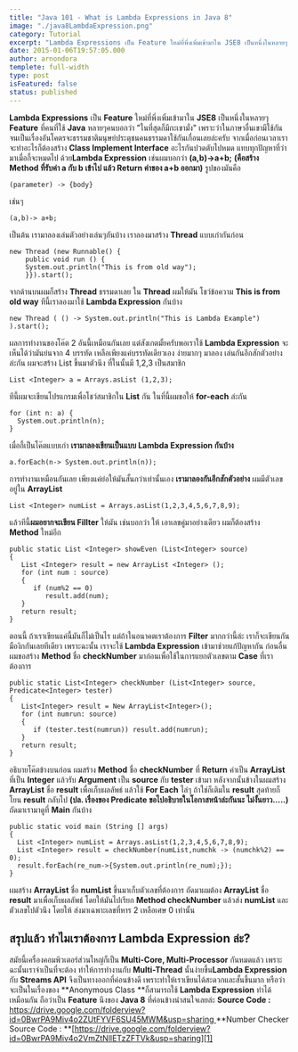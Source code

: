 ```yaml
---
title: "Java 101 - What is Lambda Expressions in Java 8"
image: "./java8LambdaExpression.png"
category: Tutorial
excerpt: "Lambda Expressions เป็น Feature ใหม่ที่พึ่งเพิ่มเข้ามาใน JSE8 เป็นหนึ่งในหลายๆ Feature ที่คนที่ใช้ Java หลายๆคนบอกว่า"
date: 2015-01-06T19:57:05.000
author: arnondora
templete: full-width
type: post
isFeatured: false
status: published
---
```


**Lambda Expressions** เป็น **Feature** ใหม่ที่พึ่งเพิ่มเข้ามาใน **JSE8** เป็นหนึ่งในหลายๆ **Feature** ที่คนที่ใช้ **Java** หลายๆคนบอกว่า "ในที่สุดก็มีกะเขามั่ง" เพราะว่าในภาษาอื่นเขามีใช้กันจนเป็นเรื่องอันโคตรจะธรรมชาติมนุษย์ประตุชนคนธรรมดาใช้กันเกื่อนเลยล่ะครับ
จากเมื่อก่อนเวลาเราจะทำอะไรก็ต้องสร้าง **Class Implement Interface** อะไรกันปวดตับไปหมด แทบทุกปัญหาที่ว่ามาเมื่อกี้จะหมดไป ด้วย**Lambda Expression** เช่นผมบอกว่า **(a,b)-\>a+b;** **(คือสร้าง Method ที่รับค่า a กับ b เข้าไป แล้ว Return ค่าของ a+b ออกมา)** รูปของมันคือ

    (parameter) -> {body}

เช่นๆ

    (a,b)-> a+b;

เป็นต้น เรามาลองเล่นตัวอย่างเล่นๆกันบ้าง เราลองมาสร้าง **Thread** แบบเก่ากันก่อน

    new Thread (new Runnable() {
        public void run () {
        System.out.println("This is from old way");
        }}).start();

จากด้านบนผมก็สร้าง **Thread** ธรรมดาเลย ใน **Thread** ผมให้มัน โชว์ข้อความ **This is from old way** ทีนี้เราลองมาใช้ **Lambda Expression** กันบ้าง

    new Thread ( () -> System.out.println("This is Lambda Example") ).start();

ผลการทำงานของโค๊ต 2 อันนี้เหมือนกันเลย แต่สังเกตมั้ยครับพอเราใช้ **Lambda Expression** จะเห็นได้ว่ามันย่นจาก 4 บรรทัด เหลือเพียงแค่บรรทัดเดียวเอง ง่ายมากๆ มาลอง เล่นกันอีกสักตัวอย่างล่ะกัน ผมจะสร้าง List ขึ้นมาตัวนึง ที่ในนั้นมี 1,2,3 เป็นสมาชิก

    List <Integer> a = Arrays.asList (1,2,3);

ทีนี้ผมจะเขียนโปรแกรมเพื่อโชว์สมาชิกใน **List** กัน ในที่นี้ผมขอให้ **for-each** ล่ะกัน

    for (int n: a) {
      System.out.println(n);
    }

เมื่อกี้เป็นโค๊ตแบบเก่า **เรามาลองเขียนเป็นแบบ Lambda Expression กันบ้าง**

    a.forEach(n-> System.out.println(n));

การทำงานเหมือนกันเลย เพียงแค่ย่อให้มันสั้นกว่าเท่านั้นเอง
**เรามาลองกันอีกสักตัวอย่าง** ผมมีตัวเลขอยู่ใน **ArrayList**

    List <Integer> numList = Arrays.asList(1,2,3,4,5,6,7,8,9);

แล้วทีนี้**ผมอยากจะเขียน Fillter** ให้มัน เช่นบอกว่า ให้ เอาเลขคู่มาอย่างเดียว ผมก็ต้องสร้าง **Method** ใหม่อีก

    public static List <Integer> showEven (List<Integer> source)
    {
       List <Integer> result = new ArrayList <Integer> ();
       for (int num : source)
       {
          if (num%2 == 0)
             result.add(num);
       }
       return result;
    }

ตอนนี้ ถ้าเราเขียนแค่นี้มันก็ไม่เป็นไร แต่ถ้าในอนาคตเราต้องการ **Filter** มากกว่านี้ล่ะ เราก็จะเขียนกันมืองิกกันเลยทีเดียว เพราะฉะนั้น เราจะใช้ **Lambda Expression** เข้ามาช่วยแก้ปัญหากัน ก่อนอื่นผมขอสร้าง **Method** ชื่อ **checkNumber** มาก่อนเพื่อใช้ในการแยกตัวเลขตาม **Case** ที่เราต้องการ

    public static List<Integer> checkNumber (List<Integer> source, Predicate<Integer> tester)
    {
       List<Integer> result = New ArrayList<Integer>();
       for (int numrun: source)
       {
          if (tester.test(numrun)) result.add(numrun);
       }
       return result;
    }

อธิบายโค๊ตข้างบนก่อน ผมสร้าง **Method** ชื่อ **checkNumber** ที่ **Return** ค่าเป็น **ArrayList** ที่เป็น **Integer** แล้วรับ **Argument** เป็น **source** กับ **tester** เข้ามา หลังจากนั้นข้างในผมสร้าง **ArrayList** ชื่อ **result** เพื่อเก็บผลลัพธ์ แล้วใช้ **For Each** ไล่ๆ ถ้าใช่ก็เติมใน **result** สุดท้ายก็โยน **result** กลับไป **(ปล. เรื่องของ Predicate ขอไปอธิบายในโอกาสหน้าล่ะกันนะ ไม่งั้นยาว.....)**
ถัดมาเรามาดูที่ **Main** กันบ้าง

    public static void main (String [] args)
    {
      List <Integer> numList = Arrays.asList(1,2,3,4,5,6,7,8,9);
      List <Integer> result = checkNumber(numList,numchk -> (numchk%2) == 0);
      result.forEach(re_num->{System.out.println(re_num);});
    }

ผมสร้าง **ArrayList** ชื่อ **numList** ขึ้นมาเก็บตัวเลขที่ต้องการ ถัดมาผมต้อง **ArrayList** ชื่อ **result** มาเพื่อเก็บผลลัพธ์ โดยให้มันไปเรียก **Method checkNumber** แล้วส่ง **numList** และตัวเลขไปตัวนึง โดยให้ ส่งมาเฉพาะเลขที่หาร 2 เหลือเศษ 0 เท่านั้น

## **สรุปแล้ว ทำไมเราต้องการ Lambda Expression ล่ะ?**
สมัยนี้เครื่องคอมพิวเตอร์ส่วนใหญ่ก็เป็น **Multi-Core, Multi-Processor** กันหมดแล้ว เพราะฉะนั้นเราจำเป็นที่จะต้อง ทำให้การทำงานกับ **Multi-Thread** นั้นง่ายขึ้น**Lambda Expression** กับ **Streams API** จึงเป็นทางออกที่ค่อนข้างดี เพราะทำให้เราเขียนได้สะดวกและสั้นขึ้นมาก หรือว่าจะเป็นในเรื่องของ **Anonymous Class **ก็สามารถใช้ **Lambda Expression** ทำได้เหมือนกัน ถือว่าเป็น **Feature** นึงของ **Java 8** ที่ค่อนข้างน่าสนใจเลยล่ะ
**Source Code :** [https://drive.google.com/folderview?id=0BwrPA9Miv4o2ZUtFYVF6SU45MWM&usp=sharing
][0]
**Number Checker Source Code : **[https://drive.google.com/folderview?id=0BwrPA9Miv4o2VmZtNllETzZFTVk&usp=sharing][1]

[0]: https://drive.google.com/folderview?id=0BwrPA9Miv4o2ZUtFYVF6SU45MWM&usp=sharing
[1]: https://drive.google.com/folderview?id=0BwrPA9Miv4o2VmZtNllETzZFTVk&usp=sharing

